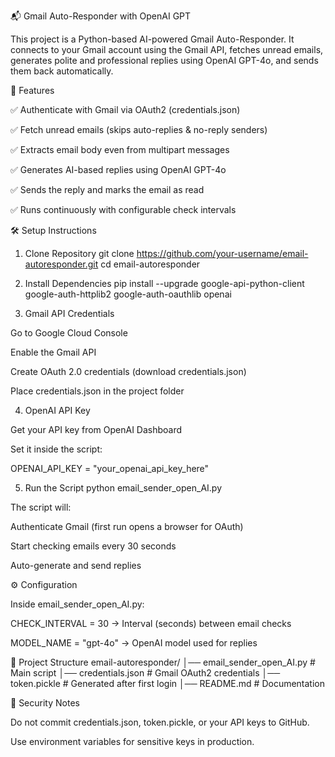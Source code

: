 📬 Gmail Auto-Responder with OpenAI GPT

This project is a Python-based AI-powered Gmail Auto-Responder.
It connects to your Gmail account using the Gmail API, fetches unread emails, generates polite and professional replies using OpenAI GPT-4o, and sends them back automatically.

🚀 Features

✅ Authenticate with Gmail via OAuth2 (credentials.json)

✅ Fetch unread emails (skips auto-replies & no-reply senders)

✅ Extracts email body even from multipart messages

✅ Generates AI-based replies using OpenAI GPT-4o

✅ Sends the reply and marks the email as read

✅ Runs continuously with configurable check intervals

🛠️ Setup Instructions
1. Clone Repository
git clone https://github.com/your-username/email-autoresponder.git
cd email-autoresponder

2. Install Dependencies
pip install --upgrade google-api-python-client google-auth-httplib2 google-auth-oauthlib openai

3. Gmail API Credentials

Go to Google Cloud Console

Enable the Gmail API

Create OAuth 2.0 credentials (download credentials.json)

Place credentials.json in the project folder

4. OpenAI API Key

Get your API key from OpenAI Dashboard

Set it inside the script:

OPENAI_API_KEY = "your_openai_api_key_here"

5. Run the Script
python email_sender_open_AI.py


The script will:

Authenticate Gmail (first run opens a browser for OAuth)

Start checking emails every 30 seconds

Auto-generate and send replies

⚙️ Configuration

Inside email_sender_open_AI.py:

CHECK_INTERVAL = 30 → Interval (seconds) between email checks

MODEL_NAME = "gpt-4o" → OpenAI model used for replies

📂 Project Structure
email-autoresponder/
│── email_sender_open_AI.py   # Main script
│── credentials.json          # Gmail OAuth2 credentials
│── token.pickle              # Generated after first login
│── README.md                 # Documentation

🔐 Security Notes

Do not commit credentials.json, token.pickle, or your API keys to GitHub.

Use environment variables for sensitive keys in production.
